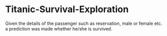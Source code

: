 # Titanic-Survival-Exploration
Given the details of the passenger such as reservation, male or female etc. a prediction was made whether he/she is survived.
